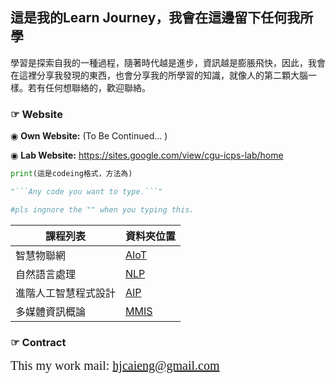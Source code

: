 ## 這是我的Learn Journey，我會在這邊留下任何我所學
學習是探索自我的一種過程，隨著時代越是進步，資訊越是膨脹飛快，因此，我會在這裡分享我發現的東西，也會分享我的所學習的知識，就像人的第二顆大腦一樣。若有任何想聯絡的，歡迎聯絡。

### **☞ Website**

◉ **Own Website:** (To Be Continued... )

◉ **Lab Website:** https://sites.google.com/view/cgu-icps-lab/home

``` python
print(這是codeing格式，方法為)

"```Any code you want to type.```"

#pls ingnore the "" when you typing this.
```


|課程列表|資料夾位置|
| --- | --- |
|智慧物聯網|[AIoT](https://github.com/ch3n0297/LearnJourneyChe/tree/main/AIoT)|
|自然語言處理|[NLP](https://github.com/ch3n0297/LearnJourneyChe/tree/main/nlp)|
|進階人工智慧程式設計|[AIP]()|
|多媒體資訊概論|[MMIS](https://github.com/ch3n0297/LearnJourneyChe/tree/main/Multimedia%20Information%20System)|


### **☞ Contract**
<span style="font-family: cursive; font-size: 20px;">This my work mail: hjcaieng@gmail.com</span>


